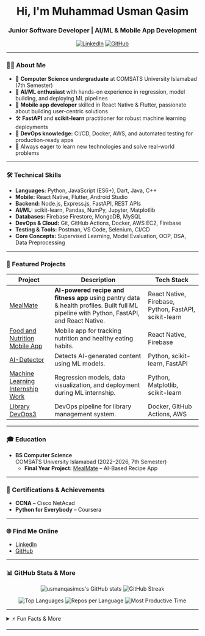 <!-- Hi there, I'm Muhammad Usman Qasim! 👋 -->
<h1 align="center">Hi, I'm Muhammad Usman Qasim</h1>
<h3 align="center">Junior Software Developer | AI/ML & Mobile App Development</h3>

<p align="center">
  <a href="https://linkedin.com/in/usmanqasimcs"><img src="https://img.shields.io/badge/LinkedIn-blue?logo=linkedin&logoColor=white" alt="LinkedIn"></a>
  <a href="https://github.com/usmanqasimcs"><img src="https://img.shields.io/badge/GitHub-181717?logo=github&logoColor=white" alt="GitHub"></a>
</p>

---

### 👨‍💻 About Me

- 🏫 **Computer Science undergraduate** at COMSATS University Islamabad (7th Semester)
- 🤖 **AI/ML enthusiast** with hands-on experience in regression, model building, and deploying ML pipelines
- 📱 **Mobile app developer** skilled in React Native & Flutter, passionate about building user-centric solutions
- 🛠️ **FastAPI** and **scikit-learn** practitioner for robust machine learning deployments
- 🚀 **DevOps knowledge:** CI/CD, Docker, AWS, and automated testing for production-ready apps
- 🌱 Always eager to learn new technologies and solve real-world problems

---

### 🛠️ Technical Skills

- **Languages:** Python, JavaScript (ES6+), Dart, Java, C++
- **Mobile:** React Native, Flutter, Android Studio
- **Backend:** Node.js, Express.js, FastAPI, REST APIs
- **AI/ML:** scikit-learn, Pandas, NumPy, Jupyter, Matplotlib
- **Databases:** Firebase Firestore, MongoDB, MySQL
- **DevOps & Cloud:** Git, GitHub Actions, Docker, AWS EC2, Firebase
- **Testing & Tools:** Postman, VS Code, Selenium, CI/CD
- **Core Concepts:** Supervised Learning, Model Evaluation, OOP, DSA, Data Preprocessing

---

### 🌟 Featured Projects

| Project | Description | Tech Stack |
|---------|-------------|------------|
| [MealMate](https://github.com/meal-mate-devs/Meal-Mate) | **AI-powered recipe and fitness app** using pantry data & health profiles. Built full ML pipeline with Python, FastAPI, and React Native. | React Native, Firebase, Python, FastAPI, scikit-learn |
| [Food and Nutrition Mobile App](https://github.com/usmanqasimcs/Food-and-Nutrition-Mobile-App) | Mobile app for tracking nutrition and healthy eating habits. | React Native, Firebase |
| [AI-Detector](https://github.com/usmanqasimcs/AI-Detector) | Detects AI-generated content using ML models. | Python, scikit-learn, FastAPI |
| [Machine Learning Internship Work](https://github.com/usmanqasimcs/Machine-Learing-Models-for-Internship) | Regression models, data visualization, and deployment during ML internship. | Python, Matplotlib, scikit-learn |
| [Library DevOps3](https://github.com/usmanqasimcs/Library-DevOps3) | DevOps pipeline for library management system. | Docker, GitHub Actions, AWS |

---

### 🎓 Education

- **BS Computer Science**  
  COMSATS University Islamabad (2022–2026, 7th Semester)
  - **Final Year Project:** [MealMate](https://github.com/meal-mate-devs/Meal-Mate) – AI-Based Recipe App

---

### 🏅 Certifications & Achievements

- **CCNA** – Cisco NetAcad
- **Python for Everybody** – Coursera

---

### 🌐 Find Me Online

- [LinkedIn](https://linkedin.com/in/usmanqasimcs)
- [GitHub](https://github.com/usmanqasimcs)

---

### 📊 GitHub Stats & More

<p align="center">
  <img src="https://github-readme-stats.vercel.app/api?username=usmanqasimcs&show_icons=true&theme=radical" alt="usmanqasimcs's GitHub stats" />
  <img src="https://github-readme-streak-stats.herokuapp.com/?user=usmanqasimcs&theme=radical" alt="GitHub Streak" />
</p>

<p align="center">
  <img src="https://github-readme-stats.vercel.app/api/top-langs/?username=usmanqasimcs&layout=compact&theme=radical&langs_count=6" alt="Top Languages" />
  <img src="https://github-profile-summary-cards.vercel.app/api/cards/repos-per-language?username=usmanqasimcs&theme=radical" alt="Repos per Language" />
  <img src="https://github-profile-summary-cards.vercel.app/api/cards/productive-time?username=usmanqasimcs&theme=radical&utcOffset=5" alt="Most Productive Time" />
</p>

---

<details>
  <summary>⚡ Fun Facts & More</summary>
  <ul>
    <li>💡 I love building apps that solve real-life problems with AI & data!</li>
    <li>☕ Chai fuels my code.</li>
    <li>📚 Always ready to learn and collaborate.</li>
  </ul>
</details>

---

<!--
*Open to internship and entry-level opportunities in AI/ML & App Development!*
-->

